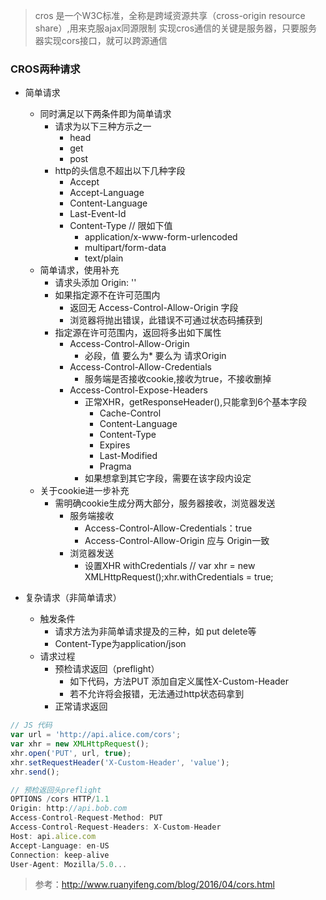 > cros 是一个W3C标准，全称是跨域资源共享（cross-origin resource share）,用来克服ajax同源限制
> 实现cros通信的关键是服务器，只要服务器实现cors接口，就可以跨源通信

### CROS两种请求
+ 简单请求
    + 同时满足以下两条件即为简单请求
        + 请求为以下三种方示之一
            + head
            + get
            + post
        + http的头信息不超出以下几种字段
            + Accept
            + Accept-Language
            + Content-Language
            + Last-Event-Id
            + Content-Type // 限如下值
                + application/x-www-form-urlencoded
                + multipart/form-data
                + text/plain
    + 简单请求，使用补充
        + 请求头添加 Origin: ''
        + 如果指定源不在许可范围内
            + 返回无 Access-Control-Allow-Origin 字段
            + 浏览器将抛出错误，此错误不可通过状态码捕获到
        + 指定源在许可范围内，返回将多出如下属性
            + Access-Control-Allow-Origin
                + 必段，值 要么为* 要么为 请求Origin
            + Access-Control-Allow-Credentials
                + 服务端是否接收cookie,接收为true，不接收删掉
            + Access-Control-Expose-Headers
                + 正常XHR，getResponseHeader(),只能拿到6个基本字段
                    + Cache-Control
                    + Content-Language
                    + Content-Type
                    + Expires
                    + Last-Modified
                    + Pragma
                + 如果想拿到其它字段，需要在该字段内设定
    + 关于cookie进一步补充
        + 需明确cookie生成分两大部分，服务器接收，浏览器发送
            + 服务端接收 
                + Access-Control-Allow-Credentials：true
                + Access-Control-Allow-Origin 应与 Origin一致
            + 浏览器发送
                + 设置XHR withCredentials // var xhr = new XMLHttpRequest();xhr.withCredentials = true;
                   
+ 复杂请求（非简单请求）
    + 触发条件
        + 请求方法为非简单请求提及的三种，如 put delete等
        + Content-Type为application/json
    + 请求过程
        + 预检请求返回（preflight）
            + 如下代码，方法PUT 添加自定义属性X-Custom-Header
            + 若不允许将会报错，无法通过http状态码拿到
        + 正常请求返回
```javascript
// JS 代码
var url = 'http://api.alice.com/cors';
var xhr = new XMLHttpRequest();
xhr.open('PUT', url, true);
xhr.setRequestHeader('X-Custom-Header', 'value');
xhr.send();

// 预检返回头preflight
OPTIONS /cors HTTP/1.1
Origin: http://api.bob.com
Access-Control-Request-Method: PUT
Access-Control-Request-Headers: X-Custom-Header
Host: api.alice.com
Accept-Language: en-US
Connection: keep-alive
User-Agent: Mozilla/5.0...
```

> 参考：http://www.ruanyifeng.com/blog/2016/04/cors.html